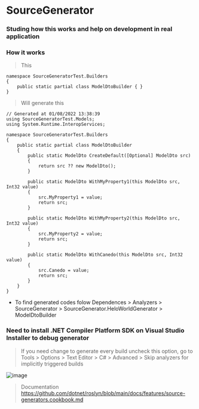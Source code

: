 # SourceGenerator

### Studing how this works and help on development in real application 

### How it works
> This
```
namespace SourceGeneratorTest.Builders
{
    public static partial class ModelDtoBuilder { }
} 
```
> Will generate this
```
// Generated at 01/08/2022 13:38:39
using SourceGeneratorTest.Models;
using System.Runtime.InteropServices;

namespace SourceGeneratorTest.Builders
{
    public static partial class ModelDtoBuilder
    {
        public static ModelDto CreateDefault([Optional] ModelDto src)
        {
            return src ?? new ModelDto();
        }

        public static ModelDto WithMyProperty1(this ModelDto src, Int32 value)
        {
            src.MyProperty1 = value;
            return src;
        }

        public static ModelDto WithMyProperty2(this ModelDto src, Int32 value)
        {
            src.MyProperty2 = value;
            return src;
        }

        public static ModelDto WithCanedo(this ModelDto src, Int32 value)
        {
            src.Canedo = value;
            return src;
        }
    }
}
```

- To find generated codes folow Dependences > Analyzers > SourceGenerator > SourceGenerator.HeloWorldGenerator > ModelDtoBuilder
### Need to install .NET Compiler Platform SDK on Visual Studio Installer to debug generator

> If you need change to generate every build uncheck this option, go to Tools > Options > Text Editor > C# > Advanced > Skip analyzers for implicitly triggered builds

![image](https://user-images.githubusercontent.com/29046046/182046405-2fc0a7a2-0396-4da7-8a76-74f8d68bbe1b.png)

> Documentation
https://github.com/dotnet/roslyn/blob/main/docs/features/source-generators.cookbook.md
